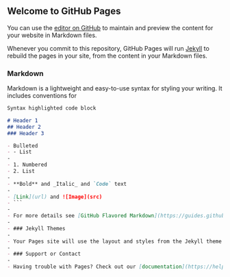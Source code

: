 ## Welcome to GitHub Pages

You can use the [editor on GitHub](https://github.com/HardKnoXSS/blog/edit/master/README.md) to maintain and preview the content for your website in Markdown files.

Whenever you commit to this repository, GitHub Pages will run [Jekyll](https://jekyllrb.com/) to rebuild the pages in your site, from the content in your Markdown files.

### Markdown

Markdown is a lightweight and easy-to-use syntax for styling your writing. It includes conventions for

```markdown
Syntax highlighted code block

# Header 1
## Header 2
### Header 3

- Bulleted
- - List
-
- 1. Numbered
- 2. List
-
- **Bold** and _Italic_ and `Code` text
-
- [Link](url) and ![Image](src)
- ```
-
- For more details see [GitHub Flavored Markdown](https://guides.github.com/features/mastering-markdown/).
-
- ### Jekyll Themes
-
- Your Pages site will use the layout and styles from the Jekyll theme you have selected in your [repository settings](https://github.com/HardKnoXSS/blog/settings). The name of this theme is saved in the Jekyll `_config.yml` configuration file.
-
- ### Support or Contact
-
- Having trouble with Pages? Check out our [documentation](https://help.github.com/categories/github-pages-basics/) or [contact support](https://github.com/contact) and we’ll help you sort it out.
